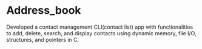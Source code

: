 # Address_book
Developed a contact management CLI(contact list) app with functionalities to add, delete, search, and display contacts using dynamic memory, file I/O, structures, and pointers in C.
